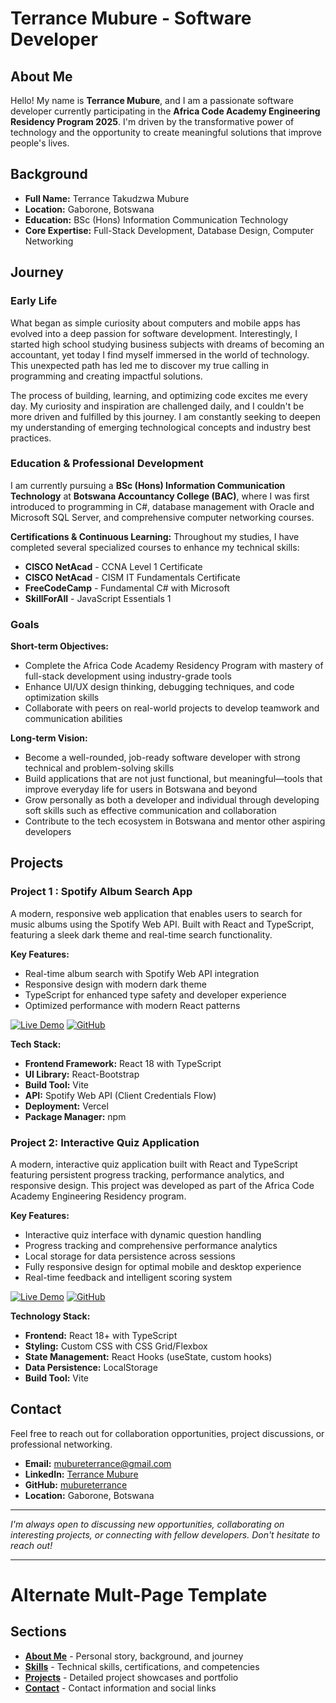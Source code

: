 # Terrance Mubure - Software Developer

## About Me
Hello! My name is **Terrance Mubure**, and I am a passionate software developer currently participating in the **Africa Code Academy Engineering Residency Program 2025**. I'm driven by the transformative power of technology and the opportunity to create meaningful solutions that improve people's lives.

## Background
- **Full Name:** Terrance Takudzwa Mubure
- **Location:** Gaborone, Botswana
- **Education:** BSc (Hons) Information Communication Technology
- **Core Expertise:** Full-Stack Development, Database Design, Computer Networking

## Journey
### Early Life
What began as simple curiosity about computers and mobile apps has evolved into a deep passion for software development. Interestingly, I started high school studying business subjects with dreams of becoming an accountant, yet today I find myself immersed in the world of technology. This unexpected path has led me to discover my true calling in programming and creating impactful solutions.

The process of building, learning, and optimizing code excites me every day. My curiosity and inspiration are challenged daily, and I couldn't be more driven and fulfilled by this journey. I am constantly seeking to deepen my understanding of emerging technological concepts and industry best practices.

### Education & Professional Development
I am currently pursuing a **BSc (Hons) Information Communication Technology** at **Botswana Accountancy College (BAC)**, where I was first introduced to programming in C#, database management with Oracle and Microsoft SQL Server, and comprehensive computer networking courses.

**Certifications & Continuous Learning:**
Throughout my studies, I have completed several specialized courses to enhance my technical skills:

- **CISCO NetAcad** - CCNA Level 1 Certificate
- **CISCO NetAcad** - CISM IT Fundamentals Certificate
- **FreeCodeCamp** - Fundamental C# with Microsoft
- **SkillForAll** - JavaScript Essentials 1

### Goals
**Short-term Objectives:**
- Complete the Africa Code Academy Residency Program with mastery of full-stack development using industry-grade tools
- Enhance UI/UX design thinking, debugging techniques, and code optimization skills
- Collaborate with peers on real-world projects to develop teamwork and communication abilities

**Long-term Vision:**
- Become a well-rounded, job-ready software developer with strong technical and problem-solving skills
- Build applications that are not just functional, but meaningful—tools that improve everyday life for users in Botswana and beyond
- Grow personally as both a developer and individual through developing soft skills such as effective communication and collaboration
- Contribute to the tech ecosystem in Botswana and mentor other aspiring developers


## Projects
### Project 1 : Spotify Album Search App
A modern, responsive web application that enables users to search for music albums using the Spotify Web API. Built with React and TypeScript, featuring a sleek dark theme and real-time search functionality.

**Key Features:**
- Real-time album search with Spotify Web API integration
- Responsive design with modern dark theme
- TypeScript for enhanced type safety and developer experience
- Optimized performance with modern React patterns

[![Live Demo](https://img.shields.io/badge/Live%20Demo-album--searcher--app.vercel.app-blue?style=for-the-badge)](https://album-searcher-app.vercel.app/)
[![GitHub](https://img.shields.io/badge/GitHub-Repository-black?style=for-the-badge&logo=github)](https://github.com/mubureterrance/album-searcher_app)

**Tech Stack:**
- **Frontend Framework:** React 18 with TypeScript
- **UI Library:** React-Bootstrap
- **Build Tool:** Vite
- **API:** Spotify Web API (Client Credentials Flow)
- **Deployment:** Vercel
- **Package Manager:** npm


### Project 2: Interactive Quiz Application
A modern, interactive quiz application built with React and TypeScript featuring persistent progress tracking, performance analytics, and responsive design. This project was developed as part of the Africa Code Academy Engineering Residency program.

**Key Features:**
- Interactive quiz interface with dynamic question handling
- Progress tracking and comprehensive performance analytics
- Local storage for data persistence across sessions
- Fully responsive design for optimal mobile and desktop experience
- Real-time feedback and intelligent scoring system

[![Live Demo](https://img.shields.io/badge/Live%20Demo-Quiz%20App-green?style=for-the-badge)](https://mubureterrance.github.io/aca-erp2022-2-Quiz/)
[![GitHub](https://img.shields.io/badge/GitHub-Repository-black?style=for-the-badge&logo=github)](https://github.com/mubureterrance/aca-erp2022-2-Quiz)

**Technology Stack:**
- **Frontend:** React 18+ with TypeScript
- **Styling:** Custom CSS with CSS Grid/Flexbox
- **State Management:** React Hooks (useState, custom hooks)
- **Data Persistence:** LocalStorage
- **Build Tool:** Vite

## Contact
Feel free to reach out for collaboration opportunities, project discussions, or professional networking.

- **Email:** [mubureterrance@gmail.com](mailto:mubureterrance@gmail.com)
- **LinkedIn:** [Terrance Mubure](https://www.linkedin.com/in/terrance-mubure-90662370/)
- **GitHub:** [mubureterrance](https://github.com/mubureterrance)
- **Location:** Gaborone, Botswana
---

*I'm always open to discussing new opportunities, collaborating on interesting projects, or connecting with fellow developers. Don't hesitate to reach out!*

---

# Alternate Mult-Page Template

## Sections

- **[About Me](about.md)** - Personal story, background, and journey
- **[Skills](skills.md)** - Technical skills, certifications, and competencies
- **[Projects](projects/index.md)** - Detailed project showcases and portfolio
- **[Contact](contact.md)** - Contact information and social links

